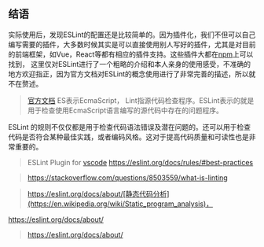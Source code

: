 
## 结语
实际使用后，发现ESLint的配置还是比较简单的。因为插件化，我们不但可以自己编写需要的插件，大多数时候其实是可以直接使用别人写好的插件，尤其是对目前的前端框架，如Vue，React等都有相应的插件支持。这些插件大都在[npm](https://www.npmjs.com/search?q=keywords:eslintplugin)上可以找到，
这里仅对ESLint进行了一个粗略的介绍和本人亲身的使用感受，不准确的地方欢迎指正，因为官方文档对ESLint的概念使用进行了非常完善的描述，所以就不在赘述。
> [官方文档](https://eslint.org/) 
ES表示EcmaScript，
Lint指源代码检查程序。ESLint表示的就是用于检查使用EcmaScript语言编写的源代码中存在的问题程序。

ESLint 的规则不仅仅都是用于检查代码语法错误及潜在问题的。还可以用于检查代码是否符合某种最佳实践，或者编码风格。这对于提高代码质量和可读性也是非常重要的。



> ESLint Plugin for [vscode](https://marketplace.visualstudio.com/items?itemName=dbaeumer.vscode-eslint)
> https://eslint.org/docs/rules/#best-practices

> https://stackoverflow.com/questions/8503559/what-is-linting

> https://eslint.org/docs/about/[静态代码分析](https://en.wikipedia.org/wiki/Static_program_analysis)，

 https://eslint.org/docs/about/
> https://eslint.org/docs/about/ 
